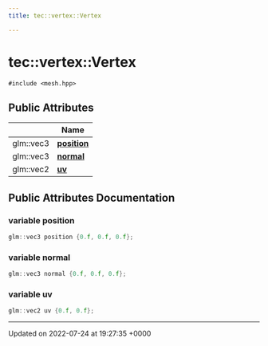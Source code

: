 ```yaml
---
title: tec::vertex::Vertex

---
```


# tec::vertex::Vertex






`#include <mesh.hpp>`

## Public Attributes

|                | Name           |
| -------------- | -------------- |
| glm::vec3 | **[position](/engine/Classes/structtec_1_1vertex_1_1_vertex/#variable-position)**  |
| glm::vec3 | **[normal](/engine/Classes/structtec_1_1vertex_1_1_vertex/#variable-normal)**  |
| glm::vec2 | **[uv](/engine/Classes/structtec_1_1vertex_1_1_vertex/#variable-uv)**  |

## Public Attributes Documentation

### variable position

```cpp
glm::vec3 position {0.f, 0.f, 0.f};
```


### variable normal

```cpp
glm::vec3 normal {0.f, 0.f, 0.f};
```


### variable uv

```cpp
glm::vec2 uv {0.f, 0.f};
```


-------------------------------

Updated on 2022-07-24 at 19:27:35 +0000